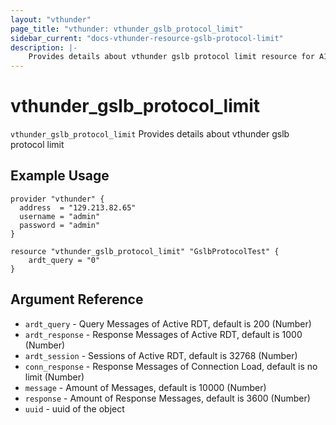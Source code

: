 ```yaml
---
layout: "vthunder"
page_title: "vthunder: vthunder_gslb_protocol_limit"
sidebar_current: "docs-vthunder-resource-gslb-protocol-limit"
description: |-
	Provides details about vthunder gslb protocol limit resource for A10
---
```


# vthunder\_gslb\_protocol\_limit

`vthunder_gslb_protocol_limit` Provides details about vthunder gslb protocol limit
## Example Usage


```hcl
provider "vthunder" {
  address  = "129.213.82.65"
  username = "admin"
  password = "admin"
}

resource "vthunder_gslb_protocol_limit" "GslbProtocolTest" {
	ardt_query = "0" 
}
```

## Argument Reference

* `ardt_query` - Query Messages of Active RDT, default is 200 (Number)
* `ardt_response` - Response Messages of Active RDT, default is 1000 (Number)
* `ardt_session` - Sessions of Active RDT, default is 32768 (Number)
* `conn_response` - Response Messages of Connection Load, default is no limit (Number)
* `message` - Amount of Messages, default is 10000 (Number)
* `response` - Amount of Response Messages, default is 3600 (Number)
* `uuid` - uuid of the object

